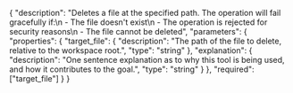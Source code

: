 {
  "description": "Deletes a file at the specified path. The operation will fail gracefully if:\n    - The file doesn't exist\n    - The operation is rejected for security reasons\n    - The file cannot be deleted",
  "parameters": {
    "properties": {
      "target_file": {
        "description": "The path of the file to delete, relative to the workspace root.",
        "type": "string"
      },
      "explanation": {
        "description": "One sentence explanation as to why this tool is being used, and how it contributes to the goal.",
        "type": "string"
      }
    },
    "required": ["target_file"]
  }
} 